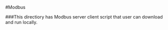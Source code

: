 #Modbus

###This directiory has Modbus server client script that user can download and run locally.
